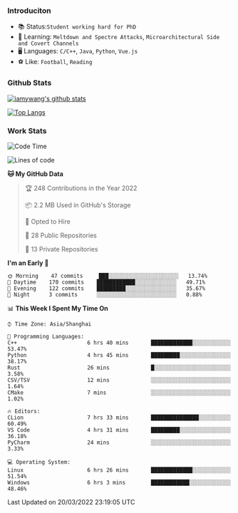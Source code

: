 ### Introduciton

- 📚 Status:`Student working hard for PhD`
- 🔎 Learning: `Meltdown and Spectre Attacks`, `Microarchitectural Side and Covert Channels`
- 🖥️ Languages: `C/C++`, `Java`, `Python`, `Vue.js`
- ⚽ Like: `Football`, `Reading`

### Github Stats

[![iamywang's github stats](https://github-readme-stats.vercel.app/api?username=iamywang&count_private=true&show_icons=true)]()

[![Top Langs](https://github-readme-stats.vercel.app/api/top-langs/?username=iamywang&layout=compact)]()

### Work Stats

<!--START_SECTION:waka-->
![Code Time](http://img.shields.io/badge/Code%20Time-173%20hrs%2050%20mins-blue)

![Lines of code](https://img.shields.io/badge/From%20Hello%20World%20I%27ve%20Written-534%20Thousand%20lines%20of%20code-blue)

**🐱 My GitHub Data** 

> 🏆 248 Contributions in the Year 2022
 > 
> 📦 2.2 MB Used in GitHub's Storage 
 > 
> 💼 Opted to Hire
 > 
> 📜 28 Public Repositories 
 > 
> 🔑 13 Private Repositories  
 > 
**I'm an Early 🐤** 

```text
🌞 Morning    47 commits     ███░░░░░░░░░░░░░░░░░░░░░░   13.74% 
🌆 Daytime    170 commits    ████████████░░░░░░░░░░░░░   49.71% 
🌃 Evening    122 commits    █████████░░░░░░░░░░░░░░░░   35.67% 
🌙 Night      3 commits      ░░░░░░░░░░░░░░░░░░░░░░░░░   0.88%

```


📊 **This Week I Spent My Time On** 

```text
⌚︎ Time Zone: Asia/Shanghai

💬 Programming Languages: 
C++                      6 hrs 40 mins       █████████████░░░░░░░░░░░░   53.47% 
Python                   4 hrs 45 mins       █████████░░░░░░░░░░░░░░░░   38.17% 
Rust                     26 mins             █░░░░░░░░░░░░░░░░░░░░░░░░   3.58% 
CSV/TSV                  12 mins             ░░░░░░░░░░░░░░░░░░░░░░░░░   1.64% 
CMake                    7 mins              ░░░░░░░░░░░░░░░░░░░░░░░░░   1.02%

🔥 Editors: 
CLion                    7 hrs 33 mins       ███████████████░░░░░░░░░░   60.49% 
VS Code                  4 hrs 31 mins       █████████░░░░░░░░░░░░░░░░   36.18% 
PyCharm                  24 mins             ░░░░░░░░░░░░░░░░░░░░░░░░░   3.33%

💻 Operating System: 
Linux                    6 hrs 26 mins       █████████████░░░░░░░░░░░░   51.54% 
Windows                  6 hrs 3 mins        ████████████░░░░░░░░░░░░░   48.46%

```


 Last Updated on 20/03/2022 23:19:05 UTC
<!--END_SECTION:waka-->

